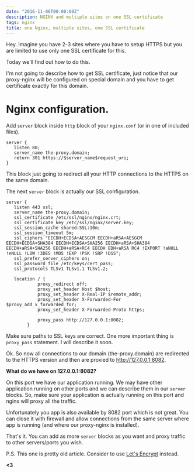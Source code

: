 ```yaml
---
date: "2016-11-06T00:00:00Z"
description: NGINX and multiple sites on one SSL certificate
tags: nginx
title: one Nginx, multiple sites, one SSL certificate
---
```


Hey. Imagine you have 2-3 sites where you have to setup HTTPS but you are limited to use only one SSL certificate for this.

Today we'll find out how to do this.

I'm not going to describe how to get SSL certificate, just notice that our proxy-nginx will be configured on special domain and you have to get certificate exactly for this domain.

Nginx configuration.
===================

Add `server` block inside `http` block of your `nginx.conf` (or in one of included files).

```
server {
   listen 80;
   server_name the-proxy.domain;
   return 301 https://$server_name$request_uri;
}
```

This block just going to redirect all your HTTP connections 	 to the HTTPS on the same domain.

The next `server` block is actually our SSL configuration.

```
server {
   listen 443 ssl;
   server_name the-proxy.domain;
   ssl_certificate /etc/ssl/nginx/nginx.crt;
   ssl_certificate_key /etc/ssl/nginx/server.key;
   ssl_session_cache shared:SSL:10m;
   ssl_session_timeout 5m;
   ssl_ciphers "EECDH+ECDSA+AESGCM EECDH+aRSA+AESGCM EECDH+ECDSA+SHA384 EECDH+ECDSA+SHA256 EECDH+aRSA+SHA384 EECDH+aRSA+SHA256 EECDH+aRSA+RC4 EECDH EDH+aRSA RC4 !EXPORT !aNULL !eNULL !LOW !3DES !MD5 !EXP !PSK !SRP !DSS";
   ssl_prefer_server_ciphers on;
   ssl_password_file /etc/keys/cert_pass;
   ssl_protocols TLSv1 TLSv1.1 TLSv1.2;

   location / {
            proxy_redirect off;
            proxy_set_header Host $host;
            proxy_set_header X-Real-IP $remote_addr;
            proxy_set_header X-Forwarded-For $proxy_add_x_forwarded_for;
            proxy_set_header X-Forwarded-Proto https;

            proxy_pass http://127.0.0.1:8082;
        }
```

Make sure paths to SSL keys are correct.
One more important thing is `proxy_pass` statement.  I will describe it soon.

Ok. So now all connections to our domain (the-proxy.domain) are redirected to the HTTPS version and then are proxied to http://127.0.0.1:8082.

**What do we have on 127.0.0.1:8082?**

On this port we have our application running.
We may have other application running on other ports and we can describe them in our `server` blocks.
So, make sure your application is actually running on this port and nginx will proxy all the traffic.

Unfortunately you app is also available by 8082 port which is not great. You can close it with firewall and allow connections from the same server where app is running (and where our proxy-nginx is installed).

That's it. You can add as more `server` blocks as you want and proxy traffic to other servers/ports you wish.

P.S.
This one is pretty old article. Consider to use <a target="_blank" href="https://letsencrypt.org/">Let's Encrypt</a> instead.

**<3**
